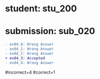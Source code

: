 # student: stu_200
# submission: sub_020

```diff
- ex04_0: Wrong Answer
- ex04_1: Wrong Answer
- ex04_2: Wrong Answer
+ ex04_3: Accepted
- ex04_4: Wrong Answer
```
#incorrect=4
#correct=1
